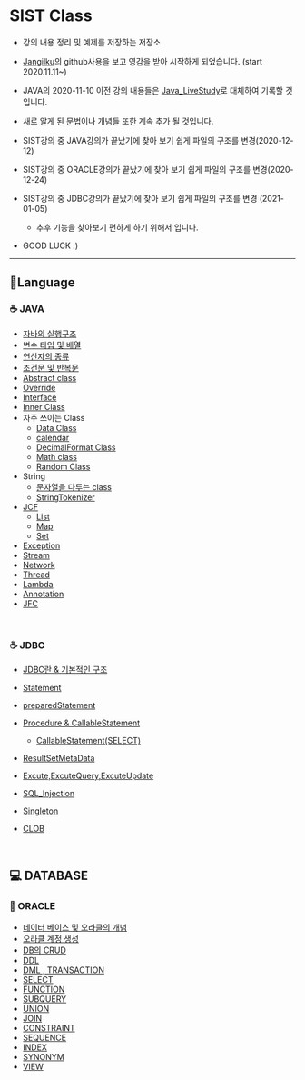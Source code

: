 # SIST Class
- 강의 내용 정리 및 예제를 저장하는 저장소

- [Jangilku](https://github.com/Jangilkyu)의 github사용을 보고 영감을 받아 시작하게 되었습니다.
    (start 2020.11.11~)
    
- JAVA의 2020-11-10 이전 강의 내용들은 [Java_LiveStudy](https://github.com/LeeWoooo/Java_LiveStudy)로 대체하여 기록할 것 입니다.

- 새로 알게 된 문법이나 개념들 또한 계속 추가 될 것입니다.

- SIST강의 중 JAVA강의가 끝났기에 찾아 보기 쉽게 파일의 구조를 변경(2020-12-12)

- SIST강의 중 ORACLE강의가 끝났기에 찾아 보기 쉽게 파일의 구조를 변경(2020-12-24) 

- SIST강의 중 JDBC강의가 끝났기에 찾아 보기 쉽게 파일의 구조를 변경 (2021-01-05)

    * 추후 기능을 찾아보기 편하게 하기 위해서 입니다.



- GOOD LUCK :)

---

## :pencil:Language

### :coffee: JAVA

* [자바의 실행구조](https://github.com/LeeWoooo/Java_LiveStudy/tree/master/week1)
* [변수 타입 및 배열](https://github.com/LeeWoooo/Java_LiveStudy/tree/master/week2)
* [연산자의 종류](https://github.com/LeeWoooo/Java_LiveStudy/tree/master/week3)
* [조건문 및 반복문](https://github.com/LeeWoooo/Java_LiveStudy/tree/master/week4)
* [Abstract class](https://github.com/LeeWoooo/SIST_Class/tree/master/Java/Abstract_Class)
* [Override](https://github.com/LeeWoooo/SIST_Class/tree/master/Java/OverRide)
* [Interface](https://github.com/LeeWoooo/SIST_Class/tree/master/Java/Interface)
* [Inner Class](https://github.com/LeeWoooo/SIST_Class/tree/master/Java/Class_type)
* 자주 쓰이는 Class
    * [Data Class](https://github.com/LeeWoooo/SIST_Class/tree/master/Java/Date_Class)
    * [calendar](https://github.com/LeeWoooo/SIST_Class/tree/master/Java/Calendar_Class)
    * [DecimalFormat Class](https://github.com/LeeWoooo/SIST_Class/tree/master/Java/DecimalFormat_Class)
    * [Math class](https://github.com/LeeWoooo/SIST_Class/tree/master/Java/Math_Class)
    * [Random Class](https://github.com/LeeWoooo/SIST_Class/tree/master/Java/RandomClass)
* String
    * [문자열을 다루는 class](https://github.com/LeeWoooo/SIST_Class/tree/master/Java/String_Class)
    * [StringTokenizer](https://github.com/LeeWoooo/SIST_Class/tree/master/Java/Stringtokenizer_Class)
* [JCF](https://github.com/LeeWoooo/SIST_Class/tree/master/Java/JCF)
    * [List](https://github.com/LeeWoooo/SIST_Class/tree/master/Java/JCF/List)
    * [Map](https://github.com/LeeWoooo/SIST_Class/tree/master/Java/JCF/Map)
    * [Set](https://github.com/LeeWoooo/SIST_Class/tree/master/Java/JCF/Set)
* [Exception](https://github.com/LeeWoooo/SIST_Class/tree/master/Java/Exception)
* [Stream](https://github.com/LeeWoooo/SIST_Class/tree/master/Java/Stream)
* [Network](https://github.com/LeeWoooo/SIST_Class/tree/master/Java/NetWork)
* [Thread](https://github.com/LeeWoooo/SIST_Class/tree/master/Java/Thread)
* [Lambda](https://github.com/LeeWoooo/SIST_Class/tree/master/Java/Lambda)
* [Annotation](https://github.com/LeeWoooo/SIST_Class/tree/master/Java/Annotation)
* [JFC](https://github.com/LeeWoooo/SIST_Class/tree/master/Java/JFC)

<br>

### :coffee: JDBC

* [JDBC란 & 기본적인 구조](https://github.com/LeeWoooo/SIST_Class/tree/master/JDBC/JDBC)

* [Statement](https://github.com/LeeWoooo/SIST_Class/tree/master/JDBC/Statement)

* [preparedStatement](https://github.com/LeeWoooo/SIST_Class/tree/master/JDBC/PreparedStatement)

* [Procedure & CallableStatement](https://github.com/LeeWoooo/SIST_Class/tree/master/JDBC/CallableStatement)

    * [CallableStatement(SELECT)](https://github.com/LeeWoooo/SIST_Class/tree/master/JDBC/CallableStatement(SELECT))

* [ResultSetMetaData](https://github.com/LeeWoooo/SIST_Class/tree/master/JDBC/ResultSetMetaData)

* [Excute,ExcuteQuery,ExcuteUpdate](https://github.com/LeeWoooo/SIST_Class/tree/master/JDBC/excute)

* [SQL_Injection](https://github.com/LeeWoooo/SIST_Class/tree/master/JDBC/SQL_Injection)

* [Singleton](https://github.com/LeeWoooo/SIST_Class/tree/master/JDBC/Singleton)

* [CLOB](https://github.com/LeeWoooo/SIST_Class/tree/master/JDBC/CLOB(Character%20Large%20Object))

<br>

## :computer: DATABASE  

### :file_folder: ORACLE

* [데이터 베이스 및 오라클의 개념](https://github.com/LeeWoooo/SIST_Class/tree/master/Oracle/DATABASE_ORACLE)
* [오라클 계정 생성](https://github.com/LeeWoooo/SIST_Class/tree/master/Oracle/CREATE_ACCOUNT)
* [DB의 CRUD](https://github.com/LeeWoooo/SIST_Class/tree/master/Oracle/CRUD)
* [DDL](https://github.com/LeeWoooo/SIST_Class/tree/master/Oracle/DDL)
* [DML , TRANSACTION](https://github.com/LeeWoooo/SIST_Class/tree/master/Oracle/DML)
* [SELECT](https://github.com/LeeWoooo/SIST_Class/tree/master/Oracle/SELECT)
* [FUNCTION](https://github.com/LeeWoooo/SIST_Class/tree/master/Oracle/FUNCTION)
* [SUBQUERY](https://github.com/LeeWoooo/SIST_Class/tree/master/Oracle/SUBQUERY)
* [UNION](https://github.com/LeeWoooo/SIST_Class/tree/master/Oracle/UNION)
* [JOIN](https://github.com/LeeWoooo/SIST_Class/tree/master/Oracle/JOIN)
* [CONSTRAINT](https://github.com/LeeWoooo/SIST_Class/tree/master/Oracle/CONSTRAINT)
* [SEQUENCE](https://github.com/LeeWoooo/SIST_Class/tree/master/Oracle/SEQUENCE)
* [INDEX](https://github.com/LeeWoooo/SIST_Class/tree/master/Oracle/INDEX)
* [SYNONYM](https://github.com/LeeWoooo/SIST_Class/tree/master/Oracle/SYNONYM)
* [VIEW](https://github.com/LeeWoooo/SIST_Class/tree/master/Oracle/VIEW)